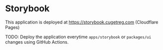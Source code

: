 # Storybook

This application is deployed at https://storybook.cugetreg.com (Cloudflare Pages)

TODO: Deploy the application everytime `apps/storybook` or `packages/ui` changes using GitHub Actions.
